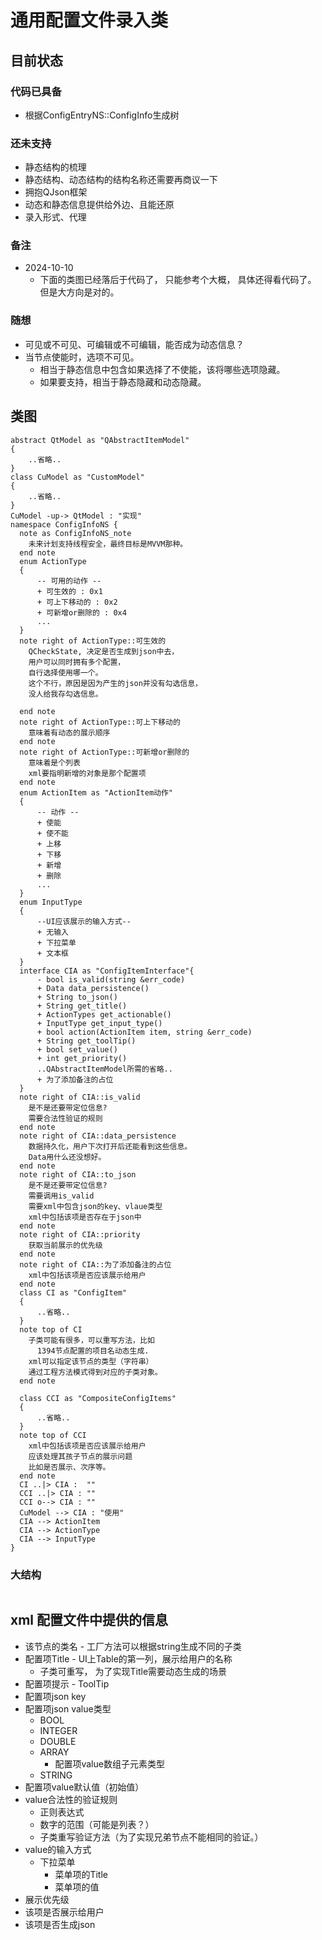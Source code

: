 # 通用配置文件录入类
## 目前状态
### 代码已具备
* 根据ConfigEntryNS::ConfigInfo生成树
### 还未支持
* 静态结构的梳理
* 静态结构、动态结构的结构名称还需要再商议一下
* 拥抱QJson框架
* 动态和静态信息提供给外边、且能还原
* 录入形式、代理
### 备注
* 2024-10-10
  * 下面的类图已经落后于代码了， 只能参考个大概， 具体还得看代码了。
    但是大方向是对的。
### 随想
* 可见或不可见、可编辑或不可编辑，能否成为动态信息？
* 当节点使能时，选项不可见。
  * 相当于静态信息中包含如果选择了不使能，该将哪些选项隐藏。
  * 如果要支持，相当于静态隐藏和动态隐藏。

## 类图
```plantuml
abstract QtModel as "QAbstractItemModel"
{
    ..省略..
}
class CuModel as "CustomModel"
{
    ..省略..
}
CuModel -up-> QtModel : "实现"
namespace ConfigInfoNS {
  note as ConfigInfoNS_note
    未来计划支持线程安全，最终目标是MVVM那种。
  end note
  enum ActionType
  {
      -- 可用的动作 --
      + 可生效的 : 0x1
      + 可上下移动的 : 0x2
      + 可新增or删除的 : 0x4
      ...
  }
  note right of ActionType::可生效的
    QCheckState, 决定是否生成到json中去，
    用户可以同时拥有多个配置，
    自行选择使用哪一个。
    这个不行，原因是因为产生的json并没有勾选信息，
    没人给我存勾选信息。
  
  end note
  note right of ActionType::可上下移动的
    意味着有动态的展示顺序
  end note
  note right of ActionType::可新增or删除的
    意味着是个列表
    xml要指明新增的对象是那个配置项
  end note
  enum ActionItem as "ActionItem动作"
  {
      -- 动作 --
      + 使能
      + 使不能
      + 上移
      + 下移
      + 新增
      + 删除
      ...
  }
  enum InputType
  {
      --UI应该展示的输入方式--
      + 无输入
      + 下拉菜单
      + 文本框
  }
  interface CIA as "ConfigItemInterface"{
      - bool is_valid(string &err_code)
      + Data data_persistence()
      + String to_json()
      + String get_title()
      + ActionTypes get_actionable()
      + InputType get_input_type()
      + bool action(ActionItem item, string &err_code)
      + String get_toolTip()
      + bool set_value()
      + int get_priority()
      ..QAbstractItemModel所需的省略..
      + 为了添加备注的占位
  }
  note right of CIA::is_valid
    是不是还要带定位信息?
    需要合法性验证的规则
  end note
  note right of CIA::data_persistence
    数据持久化，用户下次打开后还能看到这些信息。
    Data用什么还没想好。
  end note
  note right of CIA::to_json
    是不是还要带定位信息?
    需要调用is_valid
    需要xml中包含json的key、vlaue类型
    xml中包括该项是否存在于json中
  end note
  note right of CIA::priority
    获取当前展示的优先级
  end note
  note right of CIA::为了添加备注的占位
    xml中包括该项是否应该展示给用户
  end note
  class CI as "ConfigItem"
  {
      ..省略..
  }
  note top of CI
    子类可能有很多，可以重写方法，比如
      1394节点配置的项目名动态生成.
    xml可以指定该节点的类型（字符串）
    通过工程方法模式得到对应的子类对象。
  end note
  
  class CCI as "CompositeConfigItems"
  {
      ..省略..
  }
  note top of CCI
    xml中包括该项是否应该展示给用户
    应该处理其孩子节点的展示问题
    比如是否展示、次序等。
  end note
  CI ..|> CIA :  ""
  CCI ..|> CIA : ""
  CCI o--> CIA : ""
  CuModel --> CIA : "使用"
  CIA --> ActionItem
  CIA --> ActionType
  CIA --> InputType
}
```
### 大结构
```c++

```

## xml 配置文件中提供的信息
* 该节点的类名 - 工厂方法可以根据string生成不同的子类
* 配置项Title - UI上Table的第一列，展示给用户的名称
  * 子类可重写， 为了实现Title需要动态生成的场景
* 配置项提示 - ToolTip
* 配置项json key
* 配置项json value类型
  * BOOL
  * INTEGER
  * DOUBLE
  * ARRAY
    * 配置项value数组子元素类型
  * STRING
* 配置项value默认值（初始值）
* value合法性的验证规则
  * 正则表达式
  * 数字的范围（可能是列表？）
  * 子类重写验证方法（为了实现兄弟节点不能相同的验证。）
* value的输入方式
  * 下拉菜单
    * 菜单项的Title
    * 菜单项的值
* 展示优先级
* 该项是否展示给用户
* 该项是否生成json